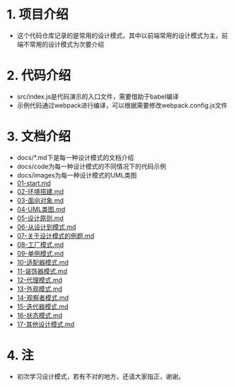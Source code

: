 # 1. 项目介绍
+ 这个代码仓库记录的是常用的设计模式，其中以前端常用的设计模式为主，前端不常用的设计模式为次要介绍

# 2. 代码介绍
+ src/index.js是代码演示的入口文件，需要借助于babel编译
+ 示例代码通过webpack进行编译，可以根据需要修改webpack.config.js文件

# 3. 文档介绍
+ docs/*.md下是每一种设计模式的文档介绍
+ docs/code为每一种设计模式的不同情况下的代码示例
+ docs/images为每一种设计模式的UML类图
+ [01-start.md](https://github.com/Dawnight/design-patterns/blob/master/docs/01-start.md)
+ [02-环境搭建.md](https://github.com/Dawnight/design-patterns/blob/master/docs/02-%E7%8E%AF%E5%A2%83%E6%90%AD%E5%BB%BA.md)
+ [03-面向对象.md](https://github.com/Dawnight/design-patterns/blob/master/docs/03-%E9%9D%A2%E5%90%91%E5%AF%B9%E8%B1%A1.md)
+ [04-UML类图.md](https://github.com/Dawnight/design-patterns/blob/master/docs/04-UML%E7%B1%BB%E5%9B%BE.md)
+ [05-设计原则.md](https://github.com/Dawnight/design-patterns/blob/master/docs/05-%E8%AE%BE%E8%AE%A1%E5%8E%9F%E5%88%99.md)
+ [06-从设计到模式.md](https://github.com/Dawnight/design-patterns/blob/master/docs/06-%E4%BB%8E%E8%AE%BE%E8%AE%A1%E5%88%B0%E6%A8%A1%E5%BC%8F.md)
+ [07-关于设计模式的例题.md](https://github.com/Dawnight/design-patterns/blob/master/docs/07-%E5%85%B3%E4%BA%8E%E8%AE%BE%E8%AE%A1%E6%A8%A1%E5%BC%8F%E7%9A%84%E4%BE%8B%E9%A2%98.md)
+ [08-工厂模式.md](https://github.com/Dawnight/design-patterns/blob/master/docs/08-%E5%B7%A5%E5%8E%82%E6%A8%A1%E5%BC%8F.md)
+ [09-单例模式.md](https://github.com/Dawnight/design-patterns/blob/master/docs/09-%E5%8D%95%E4%BE%8B%E6%A8%A1%E5%BC%8F.md)
+ [10-适配器模式.md](https://github.com/Dawnight/design-patterns/blob/master/docs/10-%E9%80%82%E9%85%8D%E5%99%A8%E6%A8%A1%E5%BC%8F.md)
+ [11-装饰器模式.md](https://github.com/Dawnight/design-patterns/blob/master/docs/11-%E8%A3%85%E9%A5%B0%E5%99%A8%E6%A8%A1%E5%BC%8F.md)
+ [12-代理模式.md](https://github.com/Dawnight/design-patterns/blob/master/docs/12-%E4%BB%A3%E7%90%86%E6%A8%A1%E5%BC%8F.md)
+ [13-外观模式.md](https://github.com/Dawnight/design-patterns/blob/master/docs/13-%E5%A4%96%E8%A7%82%E6%A8%A1%E5%BC%8F.md)
+ [14-观察者模式.md](https://github.com/Dawnight/design-patterns/blob/master/docs/14-%E8%A7%82%E5%AF%9F%E8%80%85%E6%A8%A1%E5%BC%8F.md)
+ [15-迭代器模式.md](https://github.com/Dawnight/design-patterns/blob/master/docs/15-%E8%BF%AD%E4%BB%A3%E5%99%A8%E6%A8%A1%E5%BC%8F.md)
+ [16-状态模式.md](https://github.com/Dawnight/design-patterns/blob/master/docs/16-%E7%8A%B6%E6%80%81%E6%A8%A1%E5%BC%8F.md)
+ [17-其他设计模式.md](https://github.com/Dawnight/design-patterns/blob/master/docs/17-%E5%85%B6%E4%BB%96%E8%AE%BE%E8%AE%A1%E6%A8%A1%E5%BC%8F.md)

# 4. 注
+ 初次学习设计模式，若有不对的地方，还请大家指正，谢谢。
